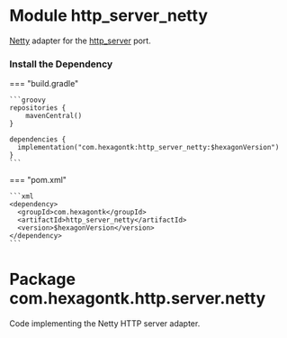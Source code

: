 
# Module http_server_netty
[Netty] adapter for the [http_server] port.

[Netty]: https://netty.io
[http_server]: http_server.md

### Install the Dependency

=== "build.gradle"

    ```groovy
    repositories {
        mavenCentral()
    }

    dependencies {
      implementation("com.hexagontk:http_server_netty:$hexagonVersion")
    }
    ```

=== "pom.xml"

    ```xml
    <dependency>
      <groupId>com.hexagontk</groupId>
      <artifactId>http_server_netty</artifactId>
      <version>$hexagonVersion</version>
    </dependency>
    ```

# Package com.hexagontk.http.server.netty
Code implementing the Netty HTTP server adapter.
